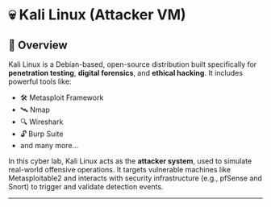 # 💀 Kali Linux (Attacker VM)

## 📄 Overview

Kali Linux is a Debian-based, open-source distribution built specifically for **penetration testing**, **digital forensics**, and **ethical hacking**. It includes powerful tools like:

- 🛠️ Metasploit Framework
- 🛰️ Nmap
- 🔍 Wireshark
- 🔓 Burp Suite
- and many more...

In this cyber lab, Kali Linux acts as the **attacker system**, used to simulate real-world offensive operations. It targets vulnerable machines like Metasploitable2 and interacts with security infrastructure (e.g., pfSense and Snort) to trigger and validate detection events.

---

